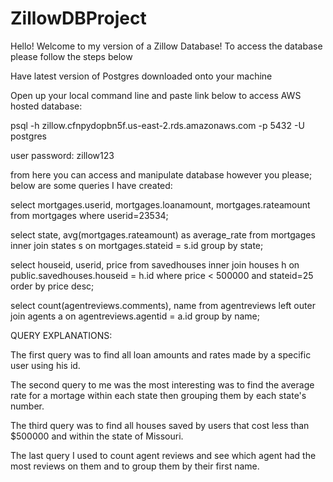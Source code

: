 # ZillowDBProject
Hello! Welcome to my version of a Zillow Database! To access the database please follow the steps below

Have latest version of Postgres downloaded onto your machine

Open up your local command line and paste link below to access AWS hosted database:

psql -h zillow.cfnpydopbn5f.us-east-2.rds.amazonaws.com -p 5432 -U postgres


user password: zillow123

from here you can access and manipulate database however you please; below are some queries I have created: 

select mortgages.userid, mortgages.loanamount, mortgages.rateamount from mortgages where userid=23534;

select state, avg(mortgages.rateamount) as average_rate from mortgages inner join
states s on mortgages.stateid = s.id group by  state;

select houseid, userid, price from savedhouses inner join houses h on public.savedhouses.houseid = h.id
where price < 500000 and stateid=25 order by price desc;

select count(agentreviews.comments), name from agentreviews left outer join
agents a on agentreviews.agentid = a.id group by name;

QUERY EXPLANATIONS: 

The first query was to find all loan amounts and rates made by a specific user using his id.

The second query to me was the most interesting was to find the average rate for a mortage within each state then grouping them by each state's number. 

The third query was to find all houses saved by users that cost less than $500000 and within the state of Missouri.

The last query I used to count agent reviews and see which agent had the most reviews on them and to group them by their first name. 

